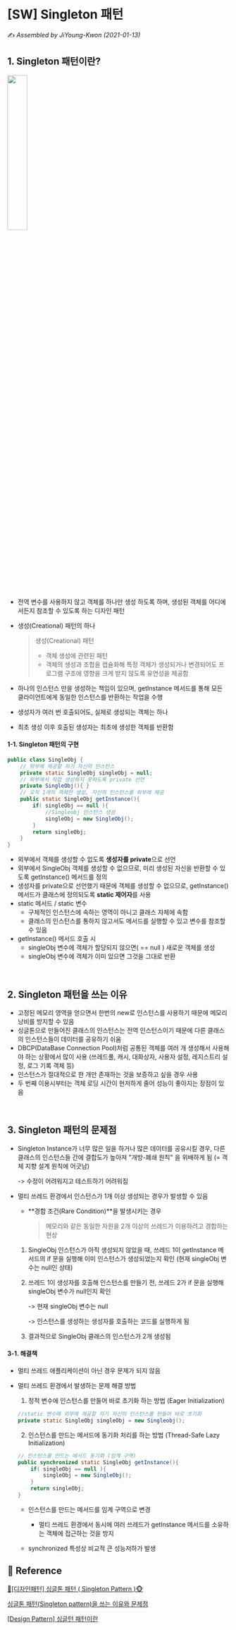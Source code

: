 # [SW] Singleton 패턴

:writing_hand: *Assembled by JiYoung-Kwon (2021-01-13)* 



## 1. Singleton 패턴이란?

<img src = "https://gmlwjd9405.github.io/images/design-pattern-singleton/singleton-example.png" width = 30% >

* 전역 변수를 사용하지 않고 객체를 하나만 생성 하도록 하며, 생성된 객체를 어디에서든지 참조할 수 있도록 하는 디자인 패턴

* 생성(Creational) 패턴의 하나

  > 생성(Creational) 패턴
  >
  > * 객체 생성에 관련된 패턴
  > * 객체의 생성과 조합을 캡슐화해 특정 객체가 생성되거나 변경되어도 프로그램 구조에 영향을 크게 받지 않도록 유연성을 제공함

* 하나의 인스턴스 만을 생성하는 책임이 있으며, getInstance 메서드를 통해 모든 클라이언트에게 동일한 인스턴스를 반환하는 작업을 수행
* 생성자가 여러 번 호출되어도, 실제로 생성되는 객체는 하나
* 최초 생성 이후 호출된 생성자는 최초에 생성한 객체를 반환함

#### 1-1. Singleton 패턴의 구현

```java
public class SingleObj {
    // 외부에 제공할 자기 자신의 인스턴스
    private static SingleObj singleObj = null;
    // 외부에서 직접 생성하지 못하도록 private 선언
    private SingleObj(){ }
    // 오직 1개의 객체만 생성, 자신의 인스턴스를 외부에 제공
    public static SingleObj getInstance(){
        if( singleObj == null ){
            //Singleobj 인스턴스 생성
            singleObj = new SingleObj();
        }
        return singleObj;
    }
}
```

* 외부에서 객체를 생성할 수 없도록 **생성자를 private**으로 선언
* 외부에서 SingleObj 객체를 생성할 수 없으므로, 미리 생성된 자신을 반환할 수 있도록 getInstance() 메서드를 정의
* 생성자를 private으로 선언했기 때문에 객체를 생성할 수 없으므로, getInstance() 메서드가 클래스에 정의되도록 **static 제어자**를 사용
* static 메서드 / static 변수
  * 구체적인 인스턴스에 속하는 영역이 아니고 클래스 자체에 속함
  * 클래스의 인스턴스를 통하지 않고서도 메서드를 실행할 수 있고 변수를 참조할 수 있음
* getInstance() 메서드 호출 시
  - singleObj 변수에 객체가 할당되지 않으면( == null ) 새로운 객체를 생성
  - singleObj 변수에 객체가 이미 있으면 그것을 그대로 반환

<br/>

## 2. Singleton 패턴을 쓰는 이유

* 고정된 메모리 영역을 얻으면서 한번의 new로 인스턴스를 사용하기 때문에 메모리 낭비를 방지할 수 있음
* 싱글톤으로 만들어진 클래스의 인스턴스는 전역 인스턴스이기 때문에 다른 클래스의 인스턴스들이 데이터를 공유하기 쉬움
* DBCP(DataBase Connection Pool)처럼 공통된 객체를 여러 개 생성해서 사용해야 하는 상황에서 많이 사용 (쓰레드풀, 캐시, 대화상자, 사용자 설정, 레지스트리 설정, 로그 기록 객체 등)
* 인스턴스가 절대적으로 한 개만 존재하는 것을 보증하고 싶을 경우 사용
* 두 번째 이용시부터는 객체 로딩 시간이 현저하게 줄어 성능이 좋아지는 장점이 있음

<br/>

## 3. Singleton 패턴의 문제점

* Singleton Instance가 너무 많은 일을 하거나 많은 데이터를 공유시킬 경우, 다른 클래스의 인스턴스들 간에 결합도가 높아져 "개방-폐쇄 원칙" 을 위배하게 됨 (= 객체 지향 설계 원칙에 어긋남)

  -> 수정이 어려워지고 테스트하기 어려워짐

* 멀티 쓰레드 환경에서 인스턴스가 1개 이상 생성되는 경우가 발생할 수 있음

  * **경합 조건(Rare Condition)**을 발생시키는 경우

    > 메모리와 같은 동일한 자원을 2개 이상의 쓰레드가 이용하려고 경합하는 현상

  1. SingleObj 인스턴스가 아직 생성되지 않았을 때, 쓰레드 1이 getInstance 메서드의 if 문을 실행해 이미 인스턴스가 생성되었는지 확인 (현재 singleObj 변수는 null인 상태)

  2. 쓰레드 1이 생성자를 호출해 인스턴스를 만들기 전, 쓰레드 2가 if 문을 실행해 singleObj 변수가 null인지 확인

     -> 현재 singleObj 변수는 null

     -> 인스턴스를 생성하는 생성자를 호출하는 코드를 실행하게 됨

  3. 결과적으로 SingleObj 클래스의 인스턴스가 2개 생성됨

#### 3-1. 해결책

* 멀티 쓰레드 애플리케이션이 아닌 경우 문제가 되지 않음

* 멀티 쓰레드 환경에서 발생하는 문제 해결 방법

  1. 정적 변수에 인스턴스를 만들어 바로 초기화 하는 방법 (Eager Initialization)

  ```java
  //static 변수에 외부에 제공할 자기 자신의 인스턴스를 만들어 바로 초기화
  private static SingleObj singleObj = new Singleobj();
  ```

  2. 인스턴스를 만드는 메서드에 동기화 처리를 하는 방법 (Thread-Safe Lazy Initialization)

  ```java
  // 인스턴스를 만드는 메서드 동기화 (임계 구역)
  public synchronized static SingleObj getInstance(){
      if( singleObj == null ){
          singleObj = new SingleObj();
      }
      return singleObj;
  }
  ```

  * 인스턴스를 만드는 메서드를 임계 구역으로 변경

    * 멀티 쓰레드 환경에서 동시에 여러 쓰레드가 getInstance 메서드를 소유하는 객체에 접근하는 것을 방지
  * synchronized 특성상 비교적 큰 성능저하가 발생



## :page_with_curl: Reference

[🙈[디자인패턴] 싱글톤 패턴 ( Singleton Pattern )🐵](https://victorydntmd.tistory.com/293)

[싱글톤 패턴(Singleton pattern)을 쓰는 이유와 문제점](https://jeong-pro.tistory.com/86)

[[Design Pattern] 싱글턴 패턴이란](https://gmlwjd9405.github.io/2018/07/06/singleton-pattern.html)